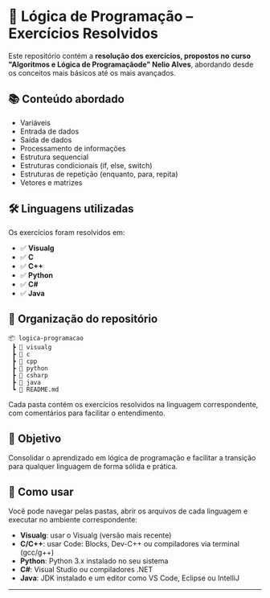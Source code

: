 # 🧠 Lógica de Programação – Exercícios Resolvidos

Este repositório contém a **resolução dos exercícios, propostos no curso "Algoritmos e Lógica de Programaçãode" Nelio Alves**, abordando desde os conceitos mais básicos até os mais avançados.

## 📚 Conteúdo abordado

- Variáveis  
- Entrada de dados
- Saída de dados  
- Processamento de informações  
- Estrutura sequencial  
- Estruturas condicionais (if, else, switch)  
- Estruturas de repetição (enquanto, para, repita)  
- Vetores e matrizes  

## 🛠 Linguagens utilizadas

Os exercícios foram resolvidos em:

- ✅ **Visualg**
- ✅ **C**
- ✅ **C++**
- ✅ **Python**
- ✅ **C#**
- ✅ **Java**

## 📁 Organização do repositório

```
📦 logica-programacao
 ┣ 📂 visualg
 ┣ 📂 c
 ┣ 📂 cpp
 ┣ 📂 python
 ┣ 📂 csharp
 ┣ 📂 java
 ┗ 📜 README.md
```

Cada pasta contém os exercícios resolvidos na linguagem correspondente, com comentários para facilitar o entendimento.

## 🎯 Objetivo

Consolidar o aprendizado em lógica de programação e facilitar a transição para qualquer linguagem de forma sólida e prática.

## 🚀 Como usar

Você pode navegar pelas pastas, abrir os arquivos de cada linguagem e executar no ambiente correspondente:

- **Visualg**: usar o Visualg (versão mais recente)
- **C/C++**: usar Code: Blocks, Dev-C++ ou compiladores via terminal (gcc/g++)
- **Python**: Python 3.x instalado no seu sistema
- **C#**: Visual Studio ou compiladores .NET
- **Java**: JDK instalado e um editor como VS Code, Eclipse ou IntelliJ

---
